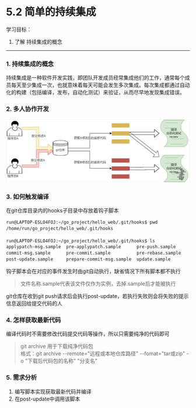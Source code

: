 # 5.2 简单的持续集成

学习目标：

1. 了解 持续集成的概念

---

### 1. 持续集成的概念
   持续集成是一种软件开发实践，即团队开发成员经常集成他们的工作，通常每个成员每天至少集成一次，也就意味着每天可能会发生多次集成。每次集成都通过自动化的构建（包括编译，发布，自动化测试）来验证，从而尽早地发现集成错误。

### 2. 多人协作开发


 ![](/assets/snipaste20181210_183203.png)
 
### 3. 如何触发编译

在git仓库目录内的hooks子目录中存放着钩子脚本

```bash
run@LAPTOP-ESLO4FOJ:~/go_project/hello_web/.git/hooks$ pwd
/home/run/go_project/hello_web/.git/hooks

run@LAPTOP-ESLO4FOJ:~/go_project/hello_web/.git/hooks$ ls
applypatch-msg.sample  pre-applypatch.sample      pre-push.sample
commit-msg.sample      pre-commit.sample          pre-rebase.sample
post-update.sample     prepare-commit-msg.sample  update.sample
```

钩子脚本会在对应的事件发生时由git自动执行，缺省情况下所有脚本都不执行
> 文件名称.sample代表该文件仅作为实例，去掉.sample后才能被执行

git仓库在收到git push请求后会执行post-update，若执行失败则会将失败的提示信息返回给提交代码的人

### 4. 怎样获取最新代码
编译代码时不需要修改代码提交代码等操作，所以只需要纯净的代码即可

> git archive 用于下载纯净代码包</br>
> 格式：git archive --remote="远程或本地仓库路径" --fomat="tar或zip" -o "下载后代码包的名称" "分支名"

### 5. 需求分析
1. 编写脚本实现获取最新代码并编译
2. 在post-update中调用该脚本


​                              
